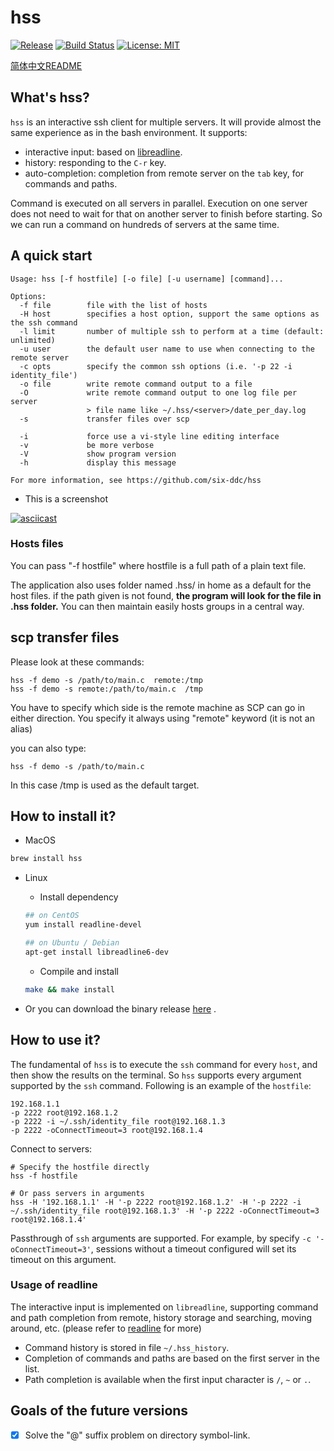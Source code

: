 # hss

[![Release](http://github-release-version.herokuapp.com/github/six-ddc/hss/release.svg?style=flat)](https://github.com/six-ddc/hss/releases/latest)
[![Build Status](https://travis-ci.org/six-ddc/hss.svg?branch=master)](https://travis-ci.org/six-ddc/hss)
[![License: MIT](https://img.shields.io/badge/License-MIT-green.svg)](https://opensource.org/licenses/MIT)

[简体中文README](README-zh.md)

## What's hss?

`hss` is an interactive ssh client for multiple servers. It will provide almost the same experience as in the bash environment. It supports:

* interactive input: based on [libreadline](https://cnswww.cns.cwru.edu/php/chet/readline/rltop.html).
* history: responding to the `C-r` key.
* auto-completion: completion from remote server on the `tab` key, for commands and paths.

Command is executed on all servers in parallel. Execution on one server does not need to wait for that on another server to finish before starting. So we can run a command on hundreds of servers at the same time.

## A quick start

```
Usage: hss [-f hostfile] [-o file] [-u username] [command]...

Options:
  -f file        file with the list of hosts
  -H host        specifies a host option, support the same options as the ssh command
  -l limit       number of multiple ssh to perform at a time (default: unlimited)
  -u user        the default user name to use when connecting to the remote server
  -c opts        specify the common ssh options (i.e. '-p 22 -i identity_file')
  -o file        write remote command output to a file
  -O             write remote command output to one log file per server
				 > file name like ~/.hss/<server>/date_per_day.log
  -s             transfer files over scp

  -i             force use a vi-style line editing interface
  -v             be more verbose
  -V             show program version
  -h             display this message

For more information, see https://github.com/six-ddc/hss
```

* This is a screenshot

[![asciicast](https://asciinema.org/a/233954.svg)](https://asciinema.org/a/233954)

### Hosts files

You can pass "-f hostfile" where hostfile is a full path of a plain text file.

The application also uses folder named .hss/ in home as a default for the host files.
if the path given is not found, **the program will look for the file in .hss folder.**
You can then maintain easily hosts groups in a central way.

## scp transfer files

Please look at these commands:

	hss -f demo -s /path/to/main.c  remote:/tmp
	hss -f demo -s remote:/path/to/main.c  /tmp

You have to specify which side is the remote machine as SCP can go in either direction.
You specify it  always using "remote" keyword (it is not an alias)

you can also type:

	hss -f demo -s /path/to/main.c

In this case /tmp is used as the default target.


## How to install it?

* MacOS

```bash
brew install hss
```

* Linux

    * Install dependency

    ```bash
    ## on CentOS
    yum install readline-devel

    ## on Ubuntu / Debian 
    apt-get install libreadline6-dev
    ```

    * Compile and install

    ```bash
    make && make install
    ```

* Or you can download the binary release [here](https://github.com/six-ddc/hss/releases) .

## How to use it?

The fundamental of `hss` is to execute the `ssh` command for every `host`, and then show the results on the terminal. So `hss` supports every argument supported by the `ssh` command. Following is an example of the `hostfile`:

```
192.168.1.1
-p 2222 root@192.168.1.2
-p 2222 -i ~/.ssh/identity_file root@192.168.1.3
-p 2222 -oConnectTimeout=3 root@192.168.1.4
```

Connect to servers:

```
# Specify the hostfile directly
hss -f hostfile

# Or pass servers in arguments
hss -H '192.168.1.1' -H '-p 2222 root@192.168.1.2' -H '-p 2222 -i ~/.ssh/identity_file root@192.168.1.3' -H '-p 2222 -oConnectTimeout=3 root@192.168.1.4'
```

Passthrough of `ssh` arguments are supported. For example, by specify `-c '-oConnectTimeout=3'`, sessions without a timeout configured will set its timeout on this argument.

### Usage of readline

The interactive input is implemented on `libreadline`, supporting command and path completion from remote, history storage and searching, moving around, etc. (please refer to [readline](http://cnswww.cns.cwru.edu/php/chet/readline/readline.html#SEC1) for more)

* Command history is stored in file `~/.hss_history`.
* Completion of commands and paths are based on the first server in the list.
* Path completion is available when the first input character is `/`, `~` or `.`.

## Goals of the future versions

* [x] Solve the "@" suffix problem on directory symbol-link.

